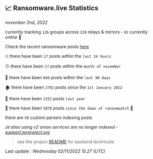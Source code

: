 
## 📈 Ransomware.live Statistics
_november 2nd, 2022_

currently tracking `126` groups across `228` relays & mirrors - _`92` currently online_ 📡

Check the recent ransomware posts [here](https://www.ransomware.live/#/recentposts)


⏲ there have been `17` posts within the `last 24 hours`

🕓 there have been `17` posts within the `month of november`

📅 there have been `668` posts within the `last 90 days`

🏚 there have been `2792` posts since the `1st January 2022`

🚀 there have been `2252` posts `last year`

🦕 there have been `5078` posts `since the dawn of ransomwatch` 🐣

there are `59` custom parsers indexing posts

_`20` sites using v2 onion services are no longer indexed - [support.torproject.org](https://support.torproject.org/onionservices/v2-deprecation/)_

> see the project [README](https://github.com/jmousqueton/ransomwatch#readme) for backend technicals



Last update : _Wednesday 02/11/2022 15.27 (UTC)_

